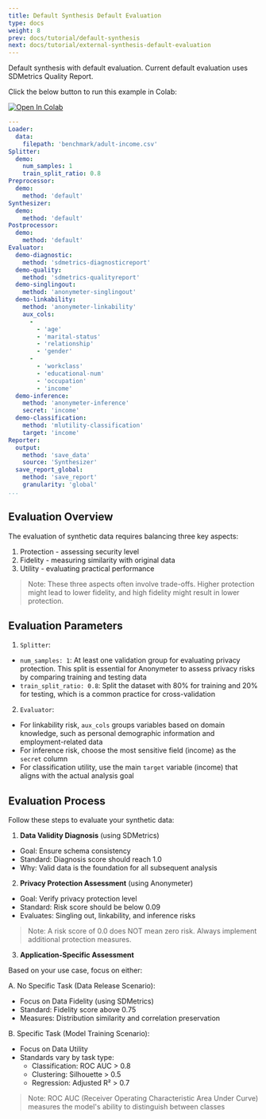 ```yaml
---
title: Default Synthesis Default Evaluation
type: docs
weight: 8
prev: docs/tutorial/default-synthesis
next: docs/tutorial/external-synthesis-default-evaluation
---
```



Default synthesis with default evaluation.
Current default evaluation uses SDMetrics Quality Report.

Click the below button to run this example in Colab:

[![Open In Colab](https://colab.research.google.com/assets/colab-badge.svg)](https://colab.research.google.com/github/nics-tw/petsard/blob/main/demo/tutorial/default-synthesis-default-evaluation.ipynb)

```yaml
---
Loader:
  data:
    filepath: 'benchmark/adult-income.csv'
Splitter:
  demo:
    num_samples: 1
    train_split_ratio: 0.8
Preprocessor:
  demo:
    method: 'default'
Synthesizer:
  demo:
    method: 'default'
Postprocessor:
  demo:
    method: 'default'
Evaluator:
  demo-diagnostic:
    method: 'sdmetrics-diagnosticreport'
  demo-quality:
    method: 'sdmetrics-qualityreport'
  demo-singlingout:
    method: 'anonymeter-singlingout'
  demo-linkability:
    method: 'anonymeter-linkability'
    aux_cols:
      -
        - 'age'
        - 'marital-status'
        - 'relationship'
        - 'gender'
      -
        - 'workclass'
        - 'educational-num'
        - 'occupation'
        - 'income'
  demo-inference:
    method: 'anonymeter-inference'
    secret: 'income'
  demo-classification:
    method: 'mlutility-classification'
    target: 'income'
Reporter:
  output:
    method: 'save_data'
    source: 'Synthesizer'
  save_report_global:
    method: 'save_report'
    granularity: 'global'
...
```

## Evaluation Overview

The evaluation of synthetic data requires balancing three key aspects:
1. Protection - assessing security level
2. Fidelity - measuring similarity with original data
3. Utility - evaluating practical performance

> Note: These three aspects often involve trade-offs. Higher protection might lead to lower fidelity, and high fidelity might result in lower protection.

## Evaluation Parameters

1. `Splitter`:
  - `num_samples: 1`: At least one validation group for evaluating privacy protection. This split is essential for Anonymeter to assess privacy risks by comparing training and testing data
  - `train_split_ratio: 0.8`: Split the dataset with 80% for training and 20% for testing, which is a common practice for cross-validation

2. `Evaluator`:
  - For linkability risk, `aux_cols` groups variables based on domain knowledge, such as personal demographic information and employment-related data
  - For inference risk, choose the most sensitive field (income) as the `secret` column
  - For classification utility, use the main `target` variable (income) that aligns with the actual analysis goal

## Evaluation Process

Follow these steps to evaluate your synthetic data:

1. **Data Validity Diagnosis** (using SDMetrics)
  - Goal: Ensure schema consistency
  - Standard: Diagnosis score should reach 1.0
  - Why: Valid data is the foundation for all subsequent analysis

2. **Privacy Protection Assessment** (using Anonymeter)
  - Goal: Verify privacy protection level
  - Standard: Risk score should be below 0.09
  - Evaluates: Singling out, linkability, and inference risks
  > Note: A risk score of 0.0 does NOT mean zero risk. Always implement additional protection measures.

3. **Application-Specific Assessment**

  Based on your use case, focus on either:

  A. No Specific Task (Data Release Scenario):
  - Focus on Data Fidelity (using SDMetrics)
  - Standard: Fidelity score above 0.75
  - Measures: Distribution similarity and correlation preservation

  B. Specific Task (Model Training Scenario):
  - Focus on Data Utility
  - Standards vary by task type:
    * Classification: ROC AUC > 0.8
    * Clustering: Silhouette > 0.5
    * Regression: Adjusted R² > 0.7
  > Note: ROC AUC (Receiver Operating Characteristic Area Under Curve) measures the model's ability to distinguish between classes
